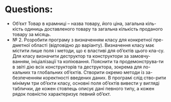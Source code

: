 <h1>Questions:</h1>
<ul>
  <li>Об’єкт Товар в крамниці – назва товару, його ціна, загальна кіль-кість одиниць доставленого товару та загальна кількість проданого товару за місяць. </li>
  <li>
  № 2.	Розробити програму з визначенням класу для конкретної пре-дметної області (відповідно до варіанту).  Визначення класу має містити лише поля і методи, що є властиві для об’єктів цього кла-су. Для класу визначити деструктор та конструктори за замовчу-ванням, ініціалізації та копіювання. Пояснити та продемонструва-ти в звіті дію всіх конструкторів та деструктора, зокрема для ло-кальних та глобальних об’єктів.  Створити окремо методи із за-безпеченням коректності введених даних. В програмі слід ство-рити мінімум три об’єкти класу, основні поля об’єктів вивести у вигляді таблички, де кожен стовпець описує дані певного типу, а кожен рядок повністю характеризує певний об’єкт.
  </li> 
  
</ul>

